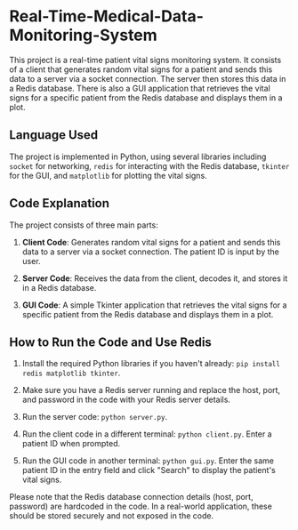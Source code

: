 # Real-Time-Medical-Data-Monitoring-System

This project is a real-time patient vital signs monitoring system. It consists of a client that generates random vital signs for a patient and sends this data to a server via a socket connection. The server then stores this data in a Redis database. There is also a GUI application that retrieves the vital signs for a specific patient from the Redis database and displays them in a plot.

## Language Used

The project is implemented in Python, using several libraries including `socket` for networking, `redis` for interacting with the Redis database, `tkinter` for the GUI, and `matplotlib` for plotting the vital signs.

## Code Explanation

The project consists of three main parts:

1. **Client Code**: Generates random vital signs for a patient and sends this data to a server via a socket connection. The patient ID is input by the user.

2. **Server Code**: Receives the data from the client, decodes it, and stores it in a Redis database.

3. **GUI Code**: A simple Tkinter application that retrieves the vital signs for a specific patient from the Redis database and displays them in a plot.

## How to Run the Code and Use Redis

1. Install the required Python libraries if you haven't already: `pip install redis matplotlib tkinter`.

2. Make sure you have a Redis server running and replace the host, port, and password in the code with your Redis server details.

3. Run the server code: `python server.py`.

4. Run the client code in a different terminal: `python client.py`. Enter a patient ID when prompted.

5. Run the GUI code in another terminal: `python gui.py`. Enter the same patient ID in the entry field and click "Search" to display the patient's vital signs.

Please note that the Redis database connection details (host, port, password) are hardcoded in the code. In a real-world application, these should be stored securely and not exposed in the code.